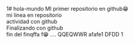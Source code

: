 1# hola-mundo
MI primer repositorio en github😁                                                                                                                  
mi linea en repositorio                                                                                                               
actividad con github                                                                                                                            
Finalizando con github                                                                                                                   
fin del finqffa
f😁
....
QQEQWWR
afafe1
DFDD
1
